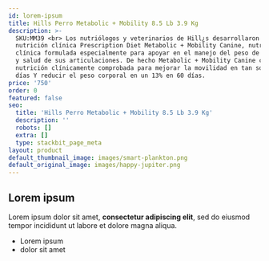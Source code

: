 ```yaml
---
id: lorem-ipsum
title: Hills Perro Metabolic + Mobility 8.5 Lb 3.9 Kg
description: >-
  SKU:MM39 <br> Los nutriólogos y veterinarios de Hill¿s desarrollaron la
  nutrición clínica Prescription Diet Metabolic + Mobility Canine, nutrición
  clínica formulada especialmente para apoyar en el manejo del peso de tu perro
  y salud de sus articulaciones. De hecho Metabolic + Mobility Canine contiene
  nutrición clínicamente comprobada para mejorar la movilidad en tan sólo 21
  días Y reducir el peso corporal en un 13% en 60 días.
price: '750'
order: 0
featured: false
seo:
  title: 'Hills Perro Metabolic + Mobility 8.5 Lb 3.9 Kg'
  description: ''
  robots: []
  extra: []
  type: stackbit_page_meta
layout: product
default_thumbnail_image: images/smart-plankton.png
default_original_image: images/happy-jupiter.png
---
```

## Lorem ipsum

Lorem ipsum dolor sit amet, **consectetur adipiscing elit**, sed do eiusmod tempor incididunt ut labore et dolore magna aliqua.

- Lorem ipsum
- dolor sit amet